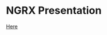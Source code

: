 #  NGRX Presentation

<a href="https://guillaumeunice.github.io/NgRxTutorial/index.html" target="_blank">Here</a>
